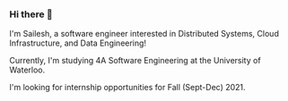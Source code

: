 ### Hi there 👋

I'm Sailesh, a software engineer interested in Distributed Systems, Cloud Infrastructure, and Data Engineering!

Currently, I'm studying 4A Software Engineering at the University of Waterloo. 

I'm looking for internship opportunities for Fall (Sept-Dec) 2021. 
<!--
**saileshnankani/saileshnankani** is a ✨ _special_ ✨ repository because its `README.md` (this file) appears on your GitHub profile.

Here are some ideas to get you started:

- 🔭 I’m currently working on ...
- 🌱 I’m currently learning ...
- 👯 I’m looking to collaborate on ...
- 🤔 I’m looking for help with ...
- 💬 Ask me about ...
- 📫 How to reach me: ...
- 😄 Pronouns: ...
- ⚡ Fun fact: ...
-->
